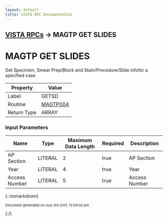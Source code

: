 ```yaml
---
layout: default
title: VISTA RPC Documentation
---
```


## [VISTA RPCs](TableOfContents) &#8594; MAGTP GET SLIDES
# MAGTP GET SLIDES

Get Specimen, Smear Prep/Block and Stain/Procedure/Slide infofor a specified case

Property | Value
--- | ---
Label | GETSD
Routine | [MAGTP004](http://code.osehra.org/dox/Routine_MAGTP004_source.html)
Return Type | ARRAY


### Input Parameters

Name | Type | Maximum Data Length | Required | Description
--- | --- | --- | --- | ---
AP Section | LITERAL | 2 | true | AP Section
Year | LITERAL | 4 | true | Year
Access Number | LITERAL | 5 | true | Access Number



{::nomarkdown} <br/><p style="font-size: 11px">Document generated on July 3rd 2017, 12:09:02 pm</p>{:/}